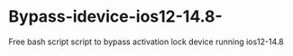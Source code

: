 # Bypass-idevice-ios12-14.8-
Free bash script script to bypass activation lock device running ios12-14.8
